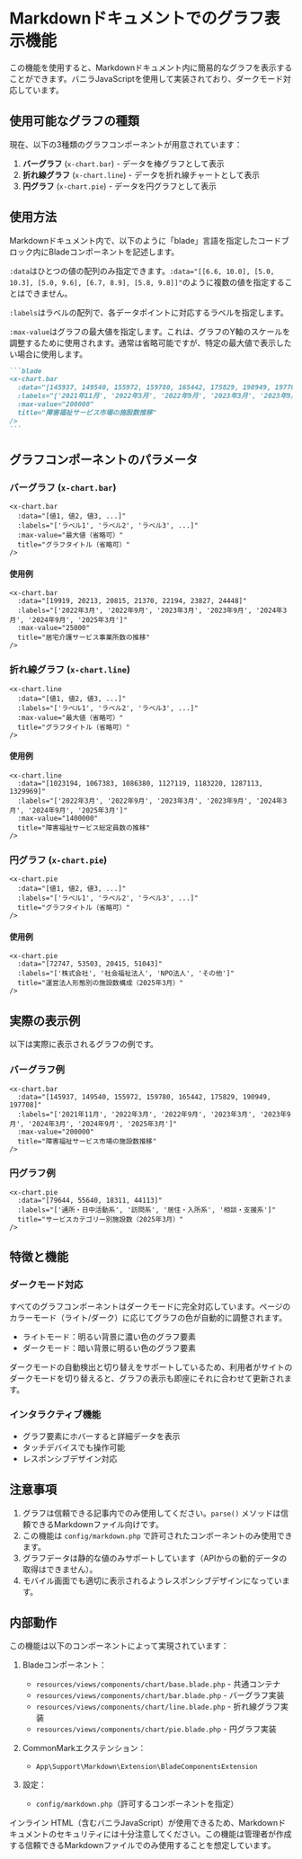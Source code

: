 # Markdownドキュメントでのグラフ表示機能

この機能を使用すると、Markdownドキュメント内に簡易的なグラフを表示することができます。バニラJavaScriptを使用して実装されており、ダークモード対応しています。

## 使用可能なグラフの種類

現在、以下の3種類のグラフコンポーネントが用意されています：

1. **バーグラフ** (`x-chart.bar`) - データを棒グラフとして表示
2. **折れ線グラフ** (`x-chart.line`) - データを折れ線チャートとして表示 
3. **円グラフ** (`x-chart.pie`) - データを円グラフとして表示

## 使用方法

Markdownドキュメント内で、以下のように「blade」言語を指定したコードブロック内にBladeコンポーネントを記述します。

`:data`はひとつの値の配列のみ指定できます。`:data="[[6.6, 10.0], [5.0, 10.3], [5.0, 9.6], [6.7, 8.9], [5.8, 9.8]]"`のように複数の値を指定することはできません。

`:labels`はラベルの配列で、各データポイントに対応するラベルを指定します。

`:max-value`はグラフの最大値を指定します。これは、グラフのY軸のスケールを調整するために使用されます。通常は省略可能ですが、特定の最大値で表示したい場合に使用します。

````markdown
```blade
<x-chart.bar
  :data="[145937, 149540, 155972, 159780, 165442, 175829, 190949, 197708]"
  :labels="['2021年11月', '2022年3月', '2022年9月', '2023年3月', '2023年9月', '2024年3月', '2024年9月', '2025年3月']"
  :max-value="200000"
  title="障害福祉サービス市場の施設数推移"
/>
```
````

## グラフコンポーネントのパラメータ

### バーグラフ (`x-chart.bar`)

```blade
<x-chart.bar
  :data="[値1, 値2, 値3, ...]"
  :labels="['ラベル1', 'ラベル2', 'ラベル3', ...]"
  :max-value="最大値（省略可）"
  title="グラフタイトル（省略可）"
/>
```

#### 使用例

```blade
<x-chart.bar
  :data="[19919, 20213, 20815, 21370, 22194, 23827, 24448]"
  :labels="['2022年3月', '2022年9月', '2023年3月', '2023年9月', '2024年3月', '2024年9月', '2025年3月']"
  :max-value="25000"
  title="居宅介護サービス事業所数の推移"
/>
```

### 折れ線グラフ (`x-chart.line`)

```blade
<x-chart.line
  :data="[値1, 値2, 値3, ...]"
  :labels="['ラベル1', 'ラベル2', 'ラベル3', ...]"
  :max-value="最大値（省略可）"
  title="グラフタイトル（省略可）"
/>
```

#### 使用例

```blade
<x-chart.line
  :data="[1023194, 1067383, 1086380, 1127119, 1183220, 1287113, 1329969]"
  :labels="['2022年3月', '2022年9月', '2023年3月', '2023年9月', '2024年3月', '2024年9月', '2025年3月']"
  :max-value="1400000"
  title="障害福祉サービス総定員数の推移"
/>
```

### 円グラフ (`x-chart.pie`)

```blade
<x-chart.pie
  :data="[値1, 値2, 値3, ...]"
  :labels="['ラベル1', 'ラベル2', 'ラベル3', ...]"
  title="グラフタイトル（省略可）"
/>
```

#### 使用例

```blade
<x-chart.pie
  :data="[72747, 53503, 20415, 51043]"
  :labels="['株式会社', '社会福祉法人', 'NPO法人', 'その他']"
  title="運営法人形態別の施設数構成（2025年3月）"
/>
```

## 実際の表示例

以下は実際に表示されるグラフの例です。

### バーグラフ例

```blade
<x-chart.bar
  :data="[145937, 149540, 155972, 159780, 165442, 175829, 190949, 197708]"
  :labels="['2021年11月', '2022年3月', '2022年9月', '2023年3月', '2023年9月', '2024年3月', '2024年9月', '2025年3月']"
  :max-value="200000"
  title="障害福祉サービス市場の施設数推移"
/>
```

### 円グラフ例

```blade
<x-chart.pie
  :data="[79644, 55640, 18311, 44113]"
  :labels="['通所・日中活動系', '訪問系', '居住・入所系', '相談・支援系']"
  title="サービスカテゴリー別施設数（2025年3月）"
/>
```

## 特徴と機能

### ダークモード対応

すべてのグラフコンポーネントはダークモードに完全対応しています。ページのカラーモード（ライト/ダーク）に応じてグラフの色が自動的に調整されます。

* ライトモード：明るい背景に濃い色のグラフ要素
* ダークモード：暗い背景に明るい色のグラフ要素

ダークモードの自動検出と切り替えをサポートしているため、利用者がサイトのダークモードを切り替えると、グラフの表示も即座にそれに合わせて更新されます。

### インタラクティブ機能

* グラフ要素にホバーすると詳細データを表示
* タッチデバイスでも操作可能
* レスポンシブデザイン対応

## 注意事項

1. グラフは信頼できる記事内でのみ使用してください。`parse()` メソッドは信頼できるMarkdownファイル向けです。
2. この機能は `config/markdown.php` で許可されたコンポーネントのみ使用できます。
3. グラフデータは静的な値のみサポートしています（APIからの動的データの取得はできません）。
4. モバイル画面でも適切に表示されるようレスポンシブデザインになっています。

## 内部動作

この機能は以下のコンポーネントによって実現されています：

1. Bladeコンポーネント：
   - `resources/views/components/chart/base.blade.php` - 共通コンテナ
   - `resources/views/components/chart/bar.blade.php` - バーグラフ実装
   - `resources/views/components/chart/line.blade.php` - 折れ線グラフ実装
   - `resources/views/components/chart/pie.blade.php` - 円グラフ実装

2. CommonMarkエクステンション：
   - `App\Support\Markdown\Extension\BladeComponentsExtension`

3. 設定：
   - `config/markdown.php`（許可するコンポーネントを指定）

インライン HTML（含むバニラJavaScript）が使用できるため、Markdownドキュメントのセキュリティには十分注意してください。この機能は管理者が作成する信頼できるMarkdownファイルでのみ使用することを想定しています。
